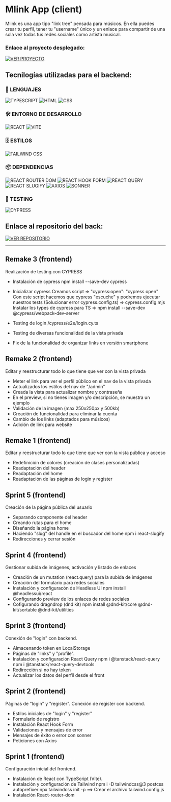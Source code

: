 # Mlink App (client)

Mlink es una app tipo "link tree" pensada para músicos. En ella puedes crear tu perfil, tener tu "username" único y un enlace para compartir de una sola vez todas tus redes sociales como artista musical.

### Enlace al proyecto desplegado: 

[![VER PROYECTO](https://img.shields.io/badge/🚀_Proyecto_Desplegado-007acc?style=for-the-badge&logo=vercel&logoColor=white)](https://mlink.alday.dev)

## Tecnilogías utilizadas para el backend:

### 🚀 LENGUAJES  
![TYPESCRIPT](https://img.shields.io/badge/TYPESCRIPT-3178C6?style=for-the-badge&logo=typescript&logoColor=white) ![HTML](https://img.shields.io/badge/HTML-E34F26?style=for-the-badge&logo=html5&logoColor=white) ![CSS](https://img.shields.io/badge/CSS-1572B6?style=for-the-badge&logo=css3&logoColor=white)

### 🛠️ ENTORNO DE DESARROLLO  
![REACT](https://img.shields.io/badge/REACT-61DAFB?style=for-the-badge&logo=react&logoColor=black)
![VITE](https://img.shields.io/badge/VITE-646CFF?style=for-the-badge&logo=vite&logoColor=white)

### 🗄️ ESTILOS
![TAILWIND CSS](https://img.shields.io/badge/TAILWIND_CSS-06B6D4?style=for-the-badge&logo=tailwindcss&logoColor=white)

### 📦 DEPENDENCIAS  
![REACT ROUTER DOM](https://img.shields.io/badge/REACT_ROUTER_DOM-CA4245?style=for-the-badge&logo=react&logoColor=white) ![REACT HOOK FORM](https://img.shields.io/badge/REACT_HOOK_FORM-EC5990?style=for-the-badge&logo=react&logoColor=white) ![REACT QUERY](https://img.shields.io/badge/REACT_QUERY-FF4154?style=for-the-badge&logo=react&logoColor=white) ![REACT SLUGIFY](https://img.shields.io/badge/REACT_SLUGIFY-5A32A3?style=for-the-badge&logo=react&logoColor=white) ![AXIOS](https://img.shields.io/badge/AXIOS-5A29E4?style=for-the-badge&logo=npm&logoColor=white) ![SONNER](https://img.shields.io/badge/SONNER-333333?style=for-the-badge&logo=npm&logoColor=white)

### 🧪 TESTING  
![CYPRESS](https://img.shields.io/badge/CYPRESS-17202C?style=for-the-badge&logo=cypress&logoColor=white)

## Enlace al repositorio del back:

[![VER REPOSITORIO](https://img.shields.io/badge/📂_Repositorio_Backend-181717?style=for-the-badge&logo=github&logoColor=white)](https://github.com/aldaydev/mlink_server)

----------------------------------------

## Remake 3 (frontend)

Realización de testing con CYPRESS

* Instalación de cypress
  npm install --save-dev cypress
* Inicializar cypress
  Creamos script => "cypress:open": "cypress open"
  Con este script hacemos que cypress "escuche" y podremos ejecutar nuestros tests
  (Solucionar error cypress.config.ts) => cypress.config.mjs
  Instalar los types de cypress para TS => npm install --save-dev @cypress/webpack-dev-server

* Testing de login /cypress/e2e/login.cy.ts
* Testing de diversas funcionalidad de la vista privada

* Fix de la funcionalidad de organizar links en versión smartphone

## Remake 2 (frontend)
Editar y reestructurar todo lo que tiene que ver con la vista privada

* Meter el link para ver el perfil público en el nav de la vista privada
* Actualizados los estilos del nav de "/admin"
* Creada la vista para actualizar nombre y contraseña
* En el preview, si no tienes imagen y/o descripción, se muestra un ejemplo
* Validación de la imagen (max 250x250px y 500kb)
* Creación de funcionalidad para eliminar la cuenta
* Cambio de los links (adaptados para músicos)
* Adición de link para website

## Remake 1 (frontend)

Editar y reestructurar todo lo que tiene que ver con la vista pública y acceso

* Redefinición de colores (creación de clases personalizadas)
* Readaptación del header
* Readaptación del home
* Readaptación de las páginas de login y register

## Sprint 5 (frontend)

Creación de la página pública del usuario

* Separando componente del header
* Creando rutas para el home
* Diseñando la página home
* Haciendo "slug" del handle en el buscador del home
  npm i react-slugify
* Redirecciones y cerrar sesión

## Sprint 4 (frontend)

Gestionar subida de imágenes, activación y listado de enlaces

* Creación de un mutation (react.query) para la subida de imágenes
* Creación del formulario para redes sociales
* Instalación y configuracón de Headless UI
  npm install @headlessui/react
* Configurando preview de los enlaces de redes sociales
* Cofigurando dragndrop (dnd kit)
  npm install @dnd-kit/core @dnd-kit/sortable @dnd-kit/utilities


## Sprint 3 (frontend)
Conexión de "login" con backend.

* Almacenando token en LocalStorage
* Páginas de "links" y "profile".
* Instalación y configuración React Query 
  npm i @tanstack/react-query
  npm i @tanstack/react-query-devtools
* Redirección si no hay token
* Actualizar los datos del perfil desde el front


## Sprint 2 (frontend)

Páginas de "login" y "register". Conexión de register con backend.

* Estilos iniciales de "login" y "register"
* Formulario de registro
* Instalación React Hook Form
* Validaciones y mensajes de error
* Mensajes de éxito o error con sonner
* Peticiones con Axios


## Sprint 1 (frontend)

Configuración inicial del frontend.

* Instalación de React con TypeScript (Vite).
* Instalación y configuración de Tailwind
  npm i -D tailwindcss@3 postcss autoprefixer
  npx tailwindcss init -p ==> Crear el archivo tailwind.config.js
* Instalación React-router-dom
  